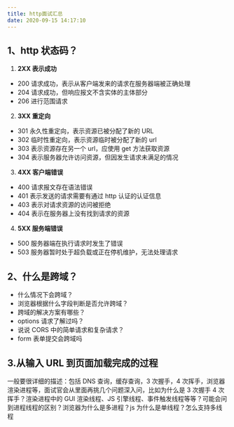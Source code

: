 ```yaml
---
title: http面试汇总
date: 2020-09-15 14:17:10
---
```


## 1、http 状态码？

1. **2XX 表示成功**

- 200 请求成功，表示从客户端发来的请求在服务器端被正确处理
- 204 请求成功，但响应报文不含实体的主体部分
- 206 进行范围请求

2. **3XX 重定向**

- 301 永久性重定向，表示资源已被分配了新的 URL
- 302 临时性重定向，表示资源临时被分配了新的 url
- 303 表示资源存在另一个 url，应使用 get 方法获取资源
- 304 表示服务器允许访问资源，但因发生请求未满足的情况

3. **4XX 客户端错误**

- 400 请求报文存在语法错误
- 401 表示发送的请求需要有通过 http 认证的认证信息
- 403 表示对请求资源的访问被拒绝
- 404 表示在服务器上没有找到请求的资源

4. **5XX 服务端错误**

- 500 服务器端在执行请求时发生了错误
- 503 服务器暂时处于超负载或正在停机维护，无法处理请求

## 2、什么是跨域？

- 什么情况下会跨域？
- 浏览器根据什么字段判断是否允许跨域？
- 跨域的解决方案有哪些？
- options 请求了解过吗？
- 说说 CORS 中的简单请求和复杂请求？
- form 表单提交会跨域吗

## 3.从输入 URL 到页面加载完成的过程

一般要很详细的描述：包括 DNS 查询，缓存查询，3 次握手，4 次挥手，浏览器渲染进程等，面试官会从里面再挑几个问题深入问，比如为什么是 3 次握手 4 次挥手？渲染进程中的 GUI 渲染线程、JS 引擎线程、事件触发线程等等？可能会问到进程线程的区别？浏览器为什么是多进程？js 为什么是单线程？怎么支持多线程
